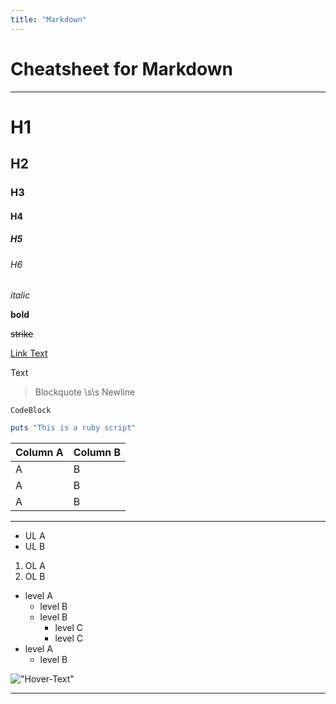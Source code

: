 ```yaml
---
title: "Markdown"
---
```


# Cheatsheet for Markdown
***

#	    H1
##	    H2
###	    H3
####	H4
#####	H5
######	H6

_italic_<br/>

**bold**<br/>

~~strike~~<br/>

[Link Text]("http://www.google.com")

[](#CSS-ID) Text

> Blockquote \s\s
>Newline


```
CodeBlock
```

```ruby
puts "This is a ruby script"
```


|Column A|Column B|
|:-|:-|
|A|B|
|A|B|
|A|B|


***

*	UL A
*   UL B

1. OL A
1. OL B

- level A
  - level B
  - level B
    - level C
    - level C
- level A
  - level B

!["Hover-Text"](http://via.placeholder.com/350x150)

***

